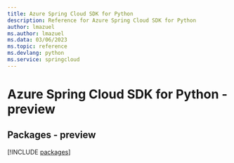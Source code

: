 ```yaml
---
title: Azure Spring Cloud SDK for Python
description: Reference for Azure Spring Cloud SDK for Python
author: lmazuel
ms.author: lmazuel
ms.data: 03/06/2023
ms.topic: reference
ms.devlang: python
ms.service: springcloud
---
```

# Azure Spring Cloud SDK for Python - preview
## Packages - preview
[!INCLUDE [packages](spring-cloud-index.md)]